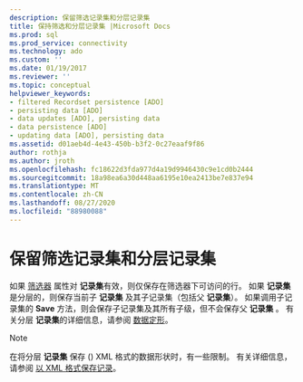 ```yaml
---
description: 保留筛选记录集和分层记录集
title: 保持筛选和分层记录集 |Microsoft Docs
ms.prod: sql
ms.prod_service: connectivity
ms.technology: ado
ms.custom: ''
ms.date: 01/19/2017
ms.reviewer: ''
ms.topic: conceptual
helpviewer_keywords:
- filtered Recordset persistence [ADO]
- persisting data [ADO]
- data updates [ADO], persisting data
- data persistence [ADO]
- updating data [ADO], persisting data
ms.assetid: d01aeb4d-4e43-450b-b3f2-0c27eaaf9f86
author: rothja
ms.author: jroth
ms.openlocfilehash: fc18622d3fda977d4a19d9946430c9e1cd0b2444
ms.sourcegitcommit: 18a98ea6a30d448aa6195e10ea2413be7e837e94
ms.translationtype: MT
ms.contentlocale: zh-CN
ms.lasthandoff: 08/27/2020
ms.locfileid: "88980088"
---
```

# <a name="persisting-filtered-and-hierarchical-recordsets"></a>保留筛选记录集和分层记录集
如果 [筛选器](../../../ado/reference/ado-api/filter-property.md) 属性对 **记录集**有效，则仅保存在筛选器下可访问的行。 如果 **记录集** 是分层的，则保存当前子 **记录集** 及其子记录集（包括父 **记录集**）。 如果调用子记录集的 **Save** 方法，则会保存子记录集及其所有子级，但不会保存父 **记录集** 。 有关分层 **记录集**的详细信息，请参阅 [数据定形](../../../ado/guide/data/data-shaping.md)。  
  
> [!NOTE]
>  在将分层 **记录集** 保存 () XML 格式的数据形状时，有一些限制。 有关详细信息，请参阅 [以 XML 格式保存记录](../../../ado/guide/data/persisting-records-in-xml-format.md)。
